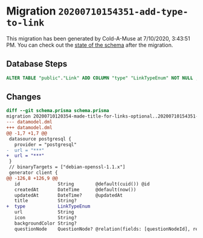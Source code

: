 # Migration `20200710154351-add-type-to-link`

This migration has been generated by Cold-A-Muse at 7/10/2020, 3:43:51 PM.
You can check out the [state of the schema](./schema.prisma) after the migration.

## Database Steps

```sql
ALTER TABLE "public"."Link" ADD COLUMN "type" "LinkTypeEnum" NOT NULL ;
```

## Changes

```diff
diff --git schema.prisma schema.prisma
migration 20200710120354-made-title-for-links-optional..20200710154351-add-type-to-link
--- datamodel.dml
+++ datamodel.dml
@@ -1,7 +1,7 @@
 datasource postgresql {
   provider = "postgresql"
-  url = "***"
+  url = "***"
 }
 // binaryTargets = ["debian-openssl-1.1.x"]
 generator client {
@@ -126,8 +126,9 @@
   id              String        @default(cuid()) @id
   createdAt       DateTime      @default(now())
   updatedAt       DateTime?     @updatedAt
   title           String?
+  type            LinkTypeEnum
   url             String
   icon            String?
   backgroundColor String?
   questionNode    QuestionNode? @relation(fields: [questionNodeId], references: [id])
```


